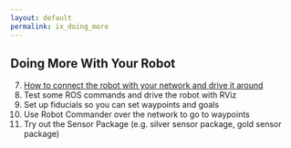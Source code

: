 ```yaml
---
layout: default
permalink: ix_doing_more
---
```

##	Doing More With Your Robot
7.	[How to connect the robot with your network and drive it around](connect_network)
8.	Test some ROS commands and drive the robot with RViz
9.	Set up fiducials so you can set waypoints and goals
10. Use Robot Commander over the network to go to waypoints
11.	Try out the Sensor Package (e.g. silver sensor package, gold sensor package)
